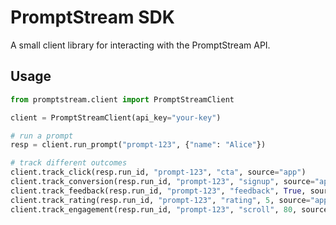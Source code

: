 # PromptStream SDK

A small client library for interacting with the PromptStream API.

## Usage

```python
from promptstream.client import PromptStreamClient

client = PromptStreamClient(api_key="your-key")

# run a prompt
resp = client.run_prompt("prompt-123", {"name": "Alice"})

# track different outcomes
client.track_click(resp.run_id, "prompt-123", "cta", source="app")
client.track_conversion(resp.run_id, "prompt-123", "signup", source="app")
client.track_feedback(resp.run_id, "prompt-123", "feedback", True, source="app")
client.track_rating(resp.run_id, "prompt-123", "rating", 5, source="app")
client.track_engagement(resp.run_id, "prompt-123", "scroll", 80, source="app")
```
